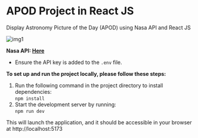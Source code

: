 # APOD Project in React JS
Display Astronomy Picture of the Day (APOD) using Nasa API and React JS

![img1](https://github.com/user-attachments/assets/11615ad3-fc46-465f-ac6d-78e31000f33c)

**Nasa API: [Here](https://api.nasa.gov/)**
- Ensure the API key is added to the `.env` file.

**To set up and run the project locally, please follow these steps:**
1. Run the following command in the project directory to install dependencies: <br/>
  `npm install`
2. Start the development server by running:<br/>
   `npm run dev`

This will launch the application, and it should be accessible in your browser at http://localhost:5173
